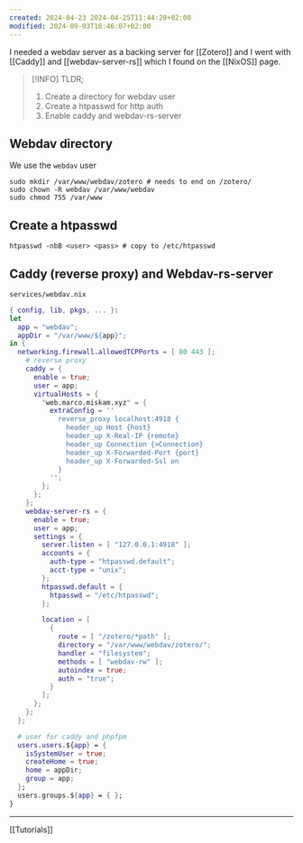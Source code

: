 ```yaml
---
created: 2024-04-23 2024-04-25T11:44:20+02:00
modified: 2024-09-03T16:46:07+02:00
---
```


I needed a webdav server as a backing server for [[Zotero]] and I went with [[Caddy]] and [[webdav-server-rs]] which I found on the [[NixOS]] page.

> [!INFO] TLDR;
>
> 1. Create a directory for webdav user
> 2. Create a htpasswd for http auth
> 3. Enable caddy and webdav-rs-server

## Webdav directory

We use the `webdav` user

```shell
sudo mkdir /var/www/webdav/zotero # needs to end on /zotero/
sudo chown -R webdav /var/www/webdav
sudo chmod 755 /var/www
```

## Create a htpasswd

```shell
htpasswd -nbB <user> <pass> # copy to /etc/htpasswd
```

## Caddy (reverse proxy) and Webdav-rs-server

`services/webdav.nix`

```nix
{ config, lib, pkgs, ... }:
let
  app = "webdav";
  appDir = "/var/www/${app}";
in {
  networking.firewall.allowedTCPPorts = [ 80 443 ];                                                                                                                                                   services = {
    # reverse proxy
    caddy = {
      enable = true;
      user = app;
      virtualHosts = {
        "web.marco.miskam.xyz" = {
          extraConfig = ''
            reverse_proxy localhost:4918 {
              header_up Host {host}
              header_up X-Real-IP {remote}
              header_up Connection {>Connection}
              header_up X-Forwarded-Port {port}
              header_up X-Forwarded-Ssl on
            }
          '';
        };
      };
    };
    webdav-server-rs = {
      enable = true;
      user = app;
      settings = {
        server.listen = [ "127.0.0.1:4918" ];
        accounts = {
          auth-type = "htpasswd.default";
          acct-type = "unix";
        };
        htpasswd.default = {
          htpasswd = "/etc/htpasswd";
        };

        location = [
          {
            route = [ "/zotero/*path" ];
            directory = "/var/www/webdav/zotero/";
            handler = "filesystem";
            methods = [ "webdav-rw" ];
            autoindex = true;
            auth = "true";
          }
        ];
      };
    };
  };

  # user for caddy and phpfpm
  users.users.${app} = {
    isSystemUser = true;
    createHome = true;
    home = appDir;
    group = app;
  };
  users.groups.${app} = { };
}
```

---

[[Tutorials]]

